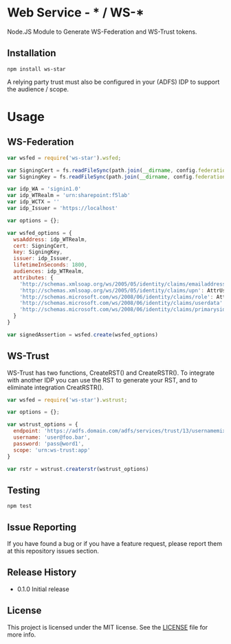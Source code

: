 # Web Service - * / WS-*

Node.JS Module to Generate WS-Federation and WS-Trust tokens.

## Installation
```
npm install ws-star
```

A relying party trust must also be configured in your (ADFS) IDP to support the audience / scope.

# Usage

## WS-Federation
```js
var wsfed = require('ws-star').wsfed;

var SigningCert = fs.readFileSync(path.join(__dirname, config.federation.certs.tokensigningcert));
var SigningKey = fs.readFileSync(path.join(__dirname, config.federation.certs.tokensigningkey));

var idp_WA = 'signin1.0'
var idp_WTRealm = 'urn:sharepoint:f5lab'
var idp_WCTX = ''
var idp_Issuer = 'https://localhost'

var options = {};

var wsfed_options = {
  wsaAddress: idp_WTRealm,
  cert: SigningCert,
  key: SigningKey,
  issuer: idp_Issuer,
  lifetimeInSeconds: 1800,
  audiences: idp_WTRealm,
  attributes: {
    'http://schemas.xmlsoap.org/ws/2005/05/identity/claims/emailaddress': AttrUserName,
    'http://schemas.xmlsoap.org/ws/2005/05/identity/claims/upn': AttrUserPrincipal,
    'http://schemas.microsoft.com/ws/2008/06/identity/claims/role': AttrUserRole,
    'http://schemas.microsoft.com/ws/2008/06/identity/claims/userdata': AttrDisplayname,
    'http://schemas.microsoft.com/ws/2008/06/identity/claims/primarysid': AttrUserSID
  }
}

var signedAssertion = wsfed.create(wsfed_options)
```

## WS-Trust

WS-Trust has two functions, CreateRST() and CreateRSTR().  To integrate with another IDP you can use the RST to generate your RST, and to eliminate integration CreatRSTR().


```js
var wsfed = require('ws-star').wstrust;

var options = {};

var wstrust_options = {
  endpoint: 'https://adfs.domain.com/adfs/services/trust/13/usernamemixed',
  username: 'user@foo.bar',
  password: 'pass@word1',
  scope: 'urn:ws-trust:app'
}

var rstr = wstrust.createrstr(wstrust_options)
```

## Testing

```
npm test
```

## Issue Reporting

If you have found a bug or if you have a feature request, please report them at this repository issues section.

## Release History

* 0.1.0 Initial release

## License

This project is licensed under the MIT license. See the [LICENSE](LICENSE) file for more info.

